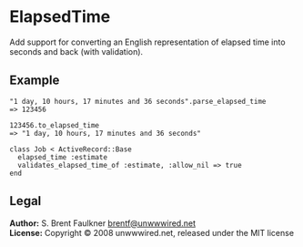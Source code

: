 # ElapsedTime

Add support for converting an English representation of elapsed time into seconds and back (with validation).


## Example

    "1 day, 10 hours, 17 minutes and 36 seconds".parse_elapsed_time
    => 123456

    123456.to_elapsed_time
    => "1 day, 10 hours, 17 minutes and 36 seconds"

    class Job < ActiveRecord::Base
      elapsed_time :estimate
      validates_elapsed_time_of :estimate, :allow_nil => true
    end

## Legal

**Author:** S. Brent Faulkner <brentf@unwwwired.net>  
**License:** Copyright &copy; 2008 unwwwired.net, released under the MIT license
